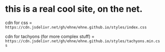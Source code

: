 # this is a real cool site, on the net.

cdn for css =
`https://cdn.jsdelivr.net/gh/ehne/ehne.github.io/styles/index.css`


cdn for tachyons (for more complex stuff) = 
`https://cdn.jsdelivr.net/gh/ehne/ehne.github.io/styles/tachyons.min.css`